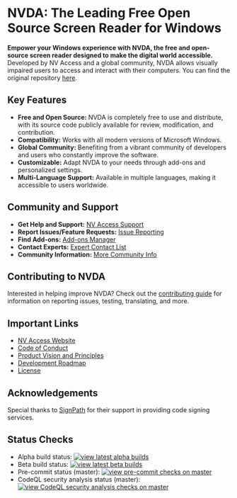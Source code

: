 # NVDA: The Leading Free Open Source Screen Reader for Windows

**Empower your Windows experience with NVDA, the free and open-source screen reader designed to make the digital world accessible.** Developed by NV Access and a global community, NVDA allows visually impaired users to access and interact with their computers. You can find the original repository [here](https://github.com/nvaccess/nvda).

## Key Features

*   **Free and Open Source:** NVDA is completely free to use and distribute, with its source code publicly available for review, modification, and contribution.
*   **Compatibility:** Works with all modern versions of Microsoft Windows.
*   **Global Community:** Benefiting from a vibrant community of developers and users who constantly improve the software.
*   **Customizable:** Adapt NVDA to your needs through add-ons and personalized settings.
*   **Multi-Language Support:** Available in multiple languages, making it accessible to users worldwide.

## Community and Support

*   **Get Help and Support:** [NV Access Support](https://www.nvaccess.org/get-help/)
*   **Report Issues/Feature Requests:** [Issue Reporting](https://github.com/nvaccess/nvda/blob/master/projectDocs/issues/readme.md)
*   **Find Add-ons:** [Add-ons Manager](https://download.nvaccess.org/documentation/userGuide.html#AddonsManager)
*   **Contact Experts:** [Expert Contact List](https://github.com/nvaccess/nvda/blob/master/projectDocs/community/expertsList.md)
*   **Community Information:** [More Community Info](https://github.com/nvaccess/nvda/blob/master/projectDocs/community/readme.md)

## Contributing to NVDA

Interested in helping improve NVDA? Check out the [contributing guide](https://github.com/nvaccess/nvda/blob/.github/CONTRIBUTING.md) for information on reporting issues, testing, translating, and more.

## Important Links

*   [NV Access Website](http://www.nvaccess.org/)
*   [Code of Conduct](CODE_OF_CONDUCT.md)
*   [Product Vision and Principles](./projectDocs/product_vision.md)
*   [Development Roadmap](https://www.nvaccess.org/post/nvda-roadmap/)
*   [License](./copying.txt)

## Acknowledgements

Special thanks to [SignPath](https://www.signpath.io/) for their support in providing code signing services.

## Status Checks

*   Alpha build status: [![view latest alpha builds](https://ci.appveyor.com/api/projects/status/sqeer6p8lc80lvqe/branch/master?svg=true)](https://ci.appveyor.com/project/NVAccess/nvda/branch/master)
*   Beta build status: [![view latest beta builds](https://ci.appveyor.com/api/projects/status/sqeer6p8lc80lvqe/branch/beta?svg=true)](https://ci.appveyor.com/project/NVAccess/nvda/branch/beta)
*   Pre-commit status (master): [![view pre-commit checks on master](https://results.pre-commit.ci/badge/github/nvaccess/nvda/master.svg)](https://results.pre-commit.ci/latest/github/nvaccess/nvda/master)
*   CodeQL security analysis status (master): [![view CodeQL security analysis checks on master](https://github.com/nvaccess/nvda/actions/workflows/github-code-scanning/codeql/badge.svg?branch=master)](https://github.com/nvaccess/nvda/actions/workflows/github-code-scanning/codeql?query=branch%3Amaster)